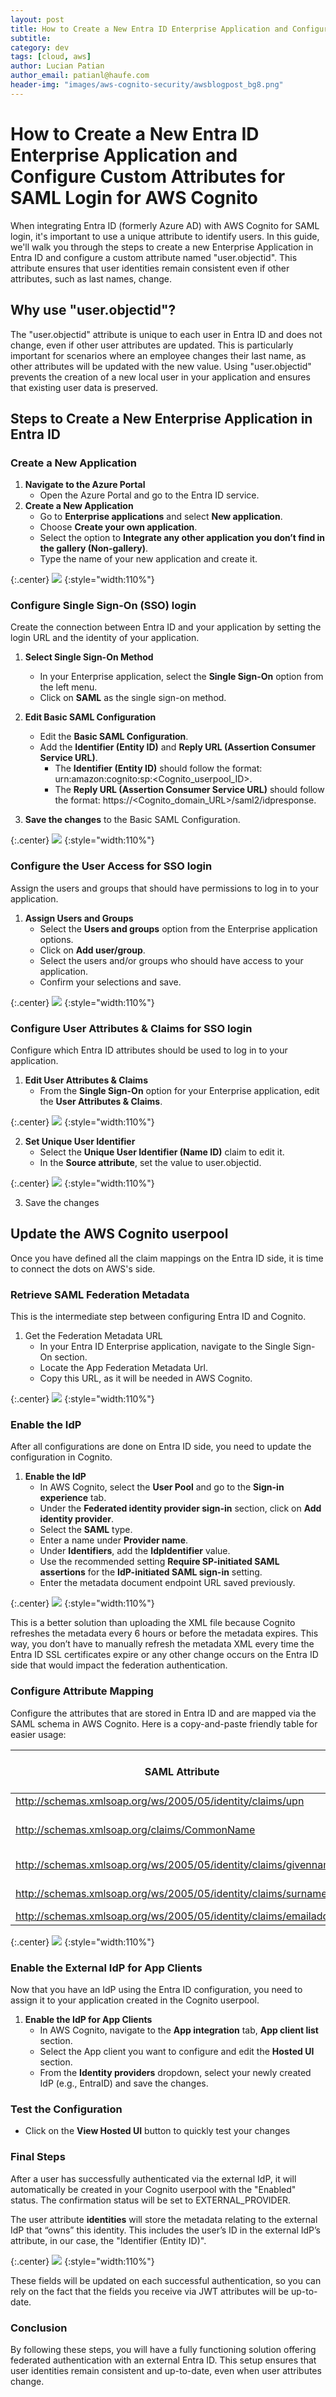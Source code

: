 ```yaml
---
layout: post
title: How to Create a New Entra ID Enterprise Application and Configure Custom Attributes for SAML Login for AWS Cognito 
subtitle:
category: dev
tags: [cloud, aws]
author: Lucian Patian
author_email: patianl@haufe.com
header-img: "images/aws-cognito-security/awsblogpost_bg8.png"
---
```


# How to Create a New Entra ID Enterprise Application and Configure Custom Attributes for SAML Login for AWS Cognito

When integrating Entra ID (formerly Azure AD) with AWS Cognito for SAML login, it's important to use a unique attribute to identify users. In this guide, we'll walk you through the steps to create a new Enterprise Application in Entra ID and configure a custom attribute named "user.objectid". This attribute ensures that user identities remain consistent even if other attributes, such as last names, change.

## Why use "user.objectid"?
The "user.objectid" attribute is unique to each user in Entra ID and does not change, even if other user attributes are updated. This is particularly important for scenarios where an employee changes their last name, as other attributes will be updated with the new value. Using "user.objectid" prevents the creation of a new local user in your application and ensures that existing user data is preserved.

## Steps to Create a New Enterprise Application in Entra ID

### Create a New Application
1. **Navigate to the Azure Portal**
    * Open the Azure Portal and go to the Entra ID service.
2. **Create a New Application**
    * Go to **Enterprise applications** and select **New application**.
    * Choose **Create your own application**.
    * Select the option to **Integrate any other application you don’t find in the gallery (Non-gallery)**.
    * Type the name of your new application and create it.

{:.center} ![]( /images/entra_cognito/create_ent_app.png) {:style="width:110%"}

### Configure Single Sign-On (SSO) login
Create the connection between Entra ID and your application by setting the login URL and the identity of your application.

1. **Select Single Sign-On Method**
    * In your Enterprise application, select the **Single Sign-On** option from the left menu.
    * Click on **SAML** as the single sign-on method.

2. **Edit Basic SAML Configuration**
    * Edit the **Basic SAML Configuration**.
    * Add the **Identifier (Entity ID)** and **Reply URL (Assertion Consumer Service URL)**.
        * The **Identifier (Entity ID)** should follow the format: urn:amazon:cognito:sp:<Cognito_userpool_ID>.
        * The **Reply URL (Assertion Consumer Service URL)** should follow the format: https://<Cognito_domain_URL>/saml2/idpresponse.

3. **Save the changes** to the Basic SAML Configuration.

{:.center} ![]( /images/entra_cognito/saml_sso_config.png) {:style="width:110%"}


### Configure the User Access for SSO login
Assign the users and groups that should have permissions to log in to your application.

1. **Assign Users and Groups**
    * Select the **Users and groups** option from the Enterprise application options.
    * Click on **Add user/group**.
    * Select the users and/or groups who should have access to your application.
    * Confirm your selections and save.

{:.center} ![]( /images/entra_cognito/sso_add_users.png) {:style="width:110%"}

### Configure User Attributes & Claims for SSO login
Configure which Entra ID attributes should be used to log in to your application.
1. **Edit User Attributes & Claims**
    * From the **Single Sign-On** option for your Enterprise application, edit the **User Attributes & Claims**.

{:.center} ![]( /images/entra_cognito/sso_attributes_claims.png) {:style="width:110%"}

2. **Set Unique User Identifier**
    * Select the **Unique User Identifier (Name ID)** claim to edit it.
    * In the **Source attribute**, set the value to user.objectid.

{:.center} ![]( /images/entra_cognito/sso_object_id_claim.png) {:style="width:110%"}

3. Save the changes


## Update the AWS Cognito userpool
Once you have defined all the claim mappings on the Entra ID side, it is time to connect the dots on AWS's side.

### Retrieve SAML Federation Metadata
This is the intermediate step between configuring Entra ID and Cognito.
1. Get the Federation Metadata URL
    * In your Entra ID Enterprise application, navigate to the Single Sign-On section.
    * Locate the App Federation Metadata Url.
    * Copy this URL, as it will be needed in AWS Cognito.

{:.center} ![]( /images/entra_cognito/sso_metadata_url.png) {:style="width:110%"}

### Enable the IdP
After all configurations are done on Entra ID side, you need to update the configuration in Cognito.
1. **Enable the IdP**
    * In AWS Cognito, select the **User Pool** and go to the **Sign-in experience** tab.
    * Under the **Federated identity provider sign-in** section, click on **Add identity provider**.
    * Select the **SAML** type.
    * Enter a name under **Provider name**.
    * Under **Identifiers**, add the **IdpIdentifier** value.
    * Use the recommended setting **Require SP-initiated SAML assertions** for the **IdP-initiated SAML sign-in** setting.
    * Enter the metadata document endpoint URL saved previously.

{:.center} ![]( /images/entra_cognito/sso_cognito_saml_config.png) {:style="width:110%"}


This is a better solution than uploading the XML file because Cognito refreshes the metadata every 6 hours or before the metadata expires. This way, you don’t have to manually refresh the metadata XML every time the Entra ID SSL certificates expire or any other change occurs on the Entra ID side that would impact the federation authentication.


### Configure Attribute Mapping
Configure the attributes that are stored in Entra ID and are mapped via the SAML schema in AWS Cognito. Here is a copy-and-paste friendly table for easier usage:

| SAML Attribute | User Pool Attribute | 
|----------|----------|
| http://schemas.xmlsoap.org/ws/2005/05/identity/claims/upn | Profile
| http://schemas.xmlsoap.org/claims/CommonName | Preferred User Name
| http://schemas.xmlsoap.org/ws/2005/05/identity/claims/givenname | Given Name
| http://schemas.xmlsoap.org/ws/2005/05/identity/claims/surname | Family Name
| http://schemas.xmlsoap.org/ws/2005/05/identity/claims/emailaddress | Email

{:.center} ![]( /images/entra_cognito/sso_cognito_attributes.png) {:style="width:110%"}


### Enable the External IdP for App Clients
Now that you have an IdP using the Entra ID configuration, you need to assign it to your application created in the Cognito userpool.
1. **Enable the IdP for App Clients**
    * In AWS Cognito, navigate to the **App integration** tab, **App client list** section.
    * Select the App client you want to configure and edit the **Hosted UI** section.
    * From the **Identity providers** dropdown, select your newly created IdP (e.g., EntraID) and save the changes.


### Test the Configuration

* Click on the **View Hosted UI** button to quickly test your changes

### Final Steps
After a user has successfully authenticated via the external IdP, it will automatically be created in your Cognito userpool with the "Enabled" status. The confirmation status will be set to EXTERNAL_PROVIDER.

The user attribute **identities** will store the metadata relating to the external IdP that “owns” this identity. This includes the user’s ID in the external IdP’s attribute, in our case, the "Identifier (Entity ID)".

{:.center} ![]( /images/entra_cognito/sso_cognito_identities.png) {:style="width:110%"}

These fields will be updated on each successful authentication, so you can rely on the fact that the fields you receive via JWT attributes will be up-to-date.

### Conclusion
By following these steps, you will have a fully functioning solution offering federated authentication with an external Entra ID. This setup ensures that user identities remain consistent and up-to-date, even when user attributes change.
